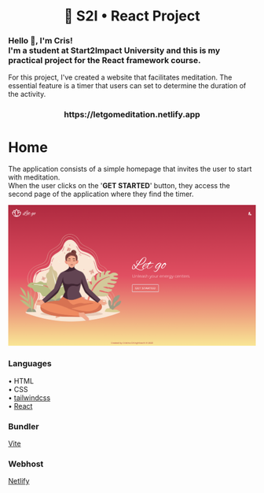 <h1 align="center">🚀 S2I • React Project</h1>
<h3 align="left">Hello 👋, I'm Cris!<br>
I'm a student at Start2Impact University and this is my practical project for the React framework course.</h3>
<p align="left">For this project, I've created a website that facilitates meditation. The essential feature is a timer that users can set to determine the duration of the activity.</h3>
<h3 align="center">https://letgomeditation.netlify.app</h3>

# Home
The application consists of a simple homepage that invites the user to start with meditation.<br>
When the user clicks on the '<strong>GET STARTED</strong>' button, they access the second page of the application where they find the timer.<br>

<p align="center">
  <img src="src/assets/img/screenshots/homelight.png" alt="Size Limit CLI" width="738">
</p>

### Languages
• HTML<br>
• CSS<br>
• [tailwindcss](https://tailwindcss.com)<br>
• [React](https://react.dev)<br>

### Bundler 
[Vite](https://vitejs.dev)

### Webhost
[Netlify](https://www.netlify.com)

